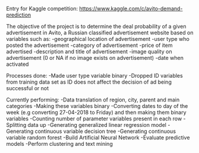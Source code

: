 Entry for Kaggle competition: https://www.kaggle.com/c/avito-demand-prediction

The objective of the project is to determine the deal probability of a given advertisement in Avito, a Russian classified 
advertisement website based on variables such as:
  -geographical location of advertisement
  -user type who posted the advertisement
  -category of advertisement
  -price of item advertised
  -description and title of advertisement
  -image quality on advertisement (0 or NA if no image exists on advertisement)
  -date when activated

Processes done:
-Made user type variable binary
-Dropped ID variables from training data set as ID does not affect the decision of ad being successful or not

Currently performing:
-Data translation of region, city, parent and main categories
-Making these variables binary
-Converting dates to day of the week (e.g converting 27-04-2018 to Friday) and then making them binary variables
-Counting number of parameter variables present in each row
-Splitting data up
-Generating generalized linear regression model
-Generating continuous variable decision tree
-Generating continuous variable random forest
-Build Artificial Neural Network
-Evaluate predictive models
-Perform clustering and text mining
